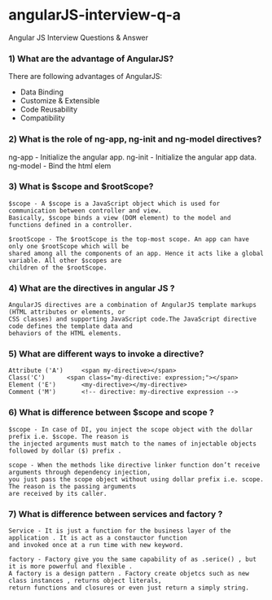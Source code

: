 # angularJS-interview-q-a
Angular JS Interview Questions &amp; Answer

### 1) What are the advantage of AngularJS?

There are following advantages of AngularJS:
* Data Binding 
* Customize & Extensible 
* Code Reusability 
* Compatibility 
		
### 2) What is the role of ng-app, ng-init and ng-model directives?

  ng-app - Initialize the angular app.
	ng-init - Initialize the angular app data.
	ng-model - Bind the html elem

### 3) What is $scope and $rootScope?
	$scope - A $scope is a JavaScript object which is used for communication between controller and view. 
	Basically, $scope binds a view (DOM element) to the model and functions defined in a controller.

	$rootScope - The $rootScope is the top-most scope. An app can have only one $rootScope which will be
	shared among all the components of an app. Hence it acts like a global variable. All other $scopes are
	children of the $rootScope. 
  
### 4) What are the directives in angular JS ?
	AngularJS directives are a combination of AngularJS template markups (HTML attributes or elements, or
	CSS classes) and supporting JavaScript code.The JavaScript directive code defines the template data and
	behaviors of the HTML elements.

### 5) What are different ways to invoke a directive?
	Attribute ('A')		<span my-directive></span>
	Class('C') 		<span class="my-directive: expression;"></span>
	Element ('E')	 	<my-directive></my-directive>
	Comment	('M')		<!-- directive: my-directive expression -->

### 6) What is difference between $scope and scope ?
	$scope - In case of DI, you inject the scope object with the dollar prefix i.e. $scope. The reason is 
	the injected arguments must match to the names of injectable objects followed by dollar ($) prefix .
	
	scope - When the methods like directive linker function don’t receive arguments through dependency injection,
	you just pass the scope object without using dollar prefix i.e. scope. The reason is the passing arguments 
	are received by its caller.

  
### 7) What is difference between services and factory ?
	Service - It is just a function for the business layer of the application . It is act as a constauctor function
	and invoked once at a run time with new keyword.
	
	factory - Factory give you the same capability of as .serice() , but it is more powerful and flexible . 
	A factory is a design pattern . Factory create objetcs such as new class instances , returns object literals,
	return functions and closures or even just return a simply string.
